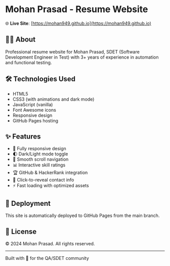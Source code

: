 # Mohan Prasad - Resume Website

🌐 **Live Site**: [https://mohan949.github.io](https://mohan949.github.io)

## 👨‍💻 About

Professional resume website for Mohan Prasad, SDET (Software Development Engineer in Test) with 3+ years of experience in automation and functional testing.

## 🛠️ Technologies Used

- HTML5
- CSS3 (with animations and dark mode)
- JavaScript (vanilla)
- Font Awesome icons
- Responsive design
- GitHub Pages hosting

## ✨ Features

- 📱 Fully responsive design
- 🌓 Dark/Light mode toggle
- 🎯 Smooth scroll navigation
- 📊 Interactive skill ratings
- 🏆 GitHub & HackerRank integration
- 📧 Click-to-reveal contact info
- ⚡ Fast loading with optimized assets

## 🚀 Deployment

This site is automatically deployed to GitHub Pages from the main branch.

## 📄 License

© 2024 Mohan Prasad. All rights reserved.

---

Built with 💙 for the QA/SDET community 
